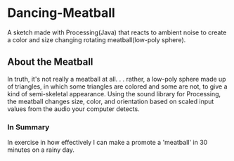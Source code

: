 # Dancing-Meatball
A sketch made with Processing(Java) that reacts to ambient noise to create a color and size changing rotating meatball(low-poly sphere).

## About the Meatball
In truth, it's not really a meatball at all. . . rather, a low-poly sphere made up of triangles, in which some triangles are colored and some are not, to give a kind of semi-skeletal appearance. Using the sound library for Processing, the meatball changes size, color, and orientation based on scaled input values from the audio your computer detects.

### In Summary
In exercise in how effectively I can make a promote a 'meatball' in 30 minutes on a rainy day.
